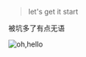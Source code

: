 
>let's get it start

被坑多了有点无语

![oh,hello](https://wx4.sinaimg.cn/large/0085pjHfly1hb8xakmpmuj32ws3vq7wi.jpg)